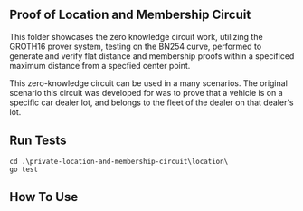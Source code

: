 ## **Proof of Location and Membership Circuit**
This folder showcases the zero knowledge circuit work, utilizing the GROTH16 prover system, testing on the BN254 curve, performed to generate and verify flat distance and membership proofs within a specificed maximum distance from a specfied center point.

This zero-knowledge circuit can be used in a many scenarios. The original scenario this circuit was developed for was to prove that a vehicle is on a specific car dealer lot, and belongs to the fleet of the dealer on that dealer's lot.

## **Run Tests**
```
cd .\private-location-and-membership-circuit\location\
go test
```

## **How To Use**
```

```